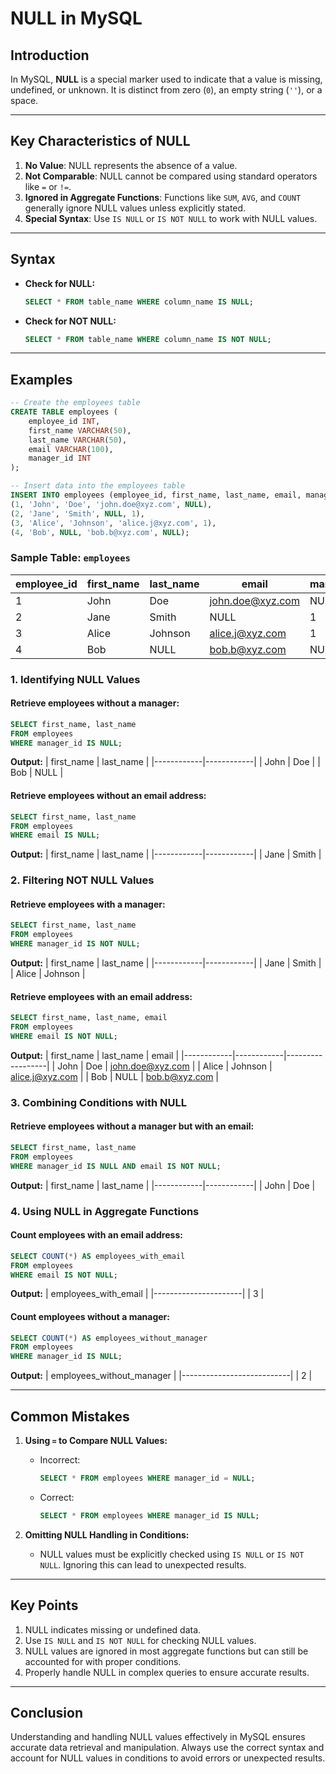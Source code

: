 # NULL in MySQL

## Introduction
In MySQL, **NULL** is a special marker used to indicate that a value is missing, undefined, or unknown. It is distinct from zero (`0`), an empty string (`''`), or a space.

---

## Key Characteristics of NULL
1. **No Value**: NULL represents the absence of a value.
2. **Not Comparable**: NULL cannot be compared using standard operators like `=` or `!=`.
3. **Ignored in Aggregate Functions**: Functions like `SUM`, `AVG`, and `COUNT` generally ignore NULL values unless explicitly stated.
4. **Special Syntax**: Use `IS NULL` or `IS NOT NULL` to work with NULL values.

---

## Syntax
- **Check for NULL:**
  ```sql
  SELECT * FROM table_name WHERE column_name IS NULL;
  ```

- **Check for NOT NULL:**
  ```sql
  SELECT * FROM table_name WHERE column_name IS NOT NULL;
  ```

---

## Examples

```sql
-- Create the employees table
CREATE TABLE employees (
    employee_id INT,
    first_name VARCHAR(50),
    last_name VARCHAR(50),
    email VARCHAR(100),
    manager_id INT
);
```
```sql
-- Insert data into the employees table
INSERT INTO employees (employee_id, first_name, last_name, email, manager_id) VALUES
(1, 'John', 'Doe', 'john.doe@xyz.com', NULL),
(2, 'Jane', 'Smith', NULL, 1),
(3, 'Alice', 'Johnson', 'alice.j@xyz.com', 1),
(4, 'Bob', NULL, 'bob.b@xyz.com', NULL);
```

### Sample Table: `employees`
| employee_id | first_name | last_name  | email            | manager_id |
|-------------|------------|------------|------------------|------------|
| 1           | John       | Doe        | john.doe@xyz.com | NULL       |
| 2           | Jane       | Smith      | NULL             | 1          |
| 3           | Alice      | Johnson    | alice.j@xyz.com  | 1          |
| 4           | Bob        | NULL       | bob.b@xyz.com    | NULL       |

### 1. Identifying NULL Values
#### Retrieve employees without a manager:
```sql
SELECT first_name, last_name
FROM employees
WHERE manager_id IS NULL;
```
**Output:**
| first_name | last_name  |
|------------|------------|
| John       | Doe        |
| Bob        | NULL       |

#### Retrieve employees without an email address:
```sql
SELECT first_name, last_name
FROM employees
WHERE email IS NULL;
```
**Output:**
| first_name | last_name  |
|------------|------------|
| Jane       | Smith      |

### 2. Filtering NOT NULL Values
#### Retrieve employees with a manager:
```sql
SELECT first_name, last_name
FROM employees
WHERE manager_id IS NOT NULL;
```
**Output:**
| first_name | last_name  |
|------------|------------|
| Jane       | Smith      |
| Alice      | Johnson    |

#### Retrieve employees with an email address:
```sql
SELECT first_name, last_name, email
FROM employees
WHERE email IS NOT NULL;
```
**Output:**
| first_name | last_name  | email            |
|------------|------------|------------------|
| John       | Doe        | john.doe@xyz.com |
| Alice      | Johnson    | alice.j@xyz.com  |
| Bob        | NULL       | bob.b@xyz.com    |

### 3. Combining Conditions with NULL
#### Retrieve employees without a manager but with an email:
```sql
SELECT first_name, last_name
FROM employees
WHERE manager_id IS NULL AND email IS NOT NULL;
```
**Output:**
| first_name | last_name  |
|------------|------------|
| John       | Doe        |

### 4. Using NULL in Aggregate Functions
#### Count employees with an email address:
```sql
SELECT COUNT(*) AS employees_with_email
FROM employees
WHERE email IS NOT NULL;
```
**Output:**
| employees_with_email |
|----------------------|
| 3                    |

#### Count employees without a manager:
```sql
SELECT COUNT(*) AS employees_without_manager
FROM employees
WHERE manager_id IS NULL;
```
**Output:**
| employees_without_manager |
|---------------------------|
| 2                         |

---

## Common Mistakes

1. **Using `=` to Compare NULL Values:**
   - Incorrect:
     ```sql
     SELECT * FROM employees WHERE manager_id = NULL;
     ```
   - Correct:
     ```sql
     SELECT * FROM employees WHERE manager_id IS NULL;
     ```

2. **Omitting NULL Handling in Conditions:**
   - NULL values must be explicitly checked using `IS NULL` or `IS NOT NULL`. Ignoring this can lead to unexpected results.

---

## Key Points
1. NULL indicates missing or undefined data.
2. Use `IS NULL` and `IS NOT NULL` for checking NULL values.
3. NULL values are ignored in most aggregate functions but can still be accounted for with proper conditions.
4. Properly handle NULL in complex queries to ensure accurate results.

---

## Conclusion
Understanding and handling NULL values effectively in MySQL ensures accurate data retrieval and manipulation. Always use the correct syntax and account for NULL values in conditions to avoid errors or unexpected results.

